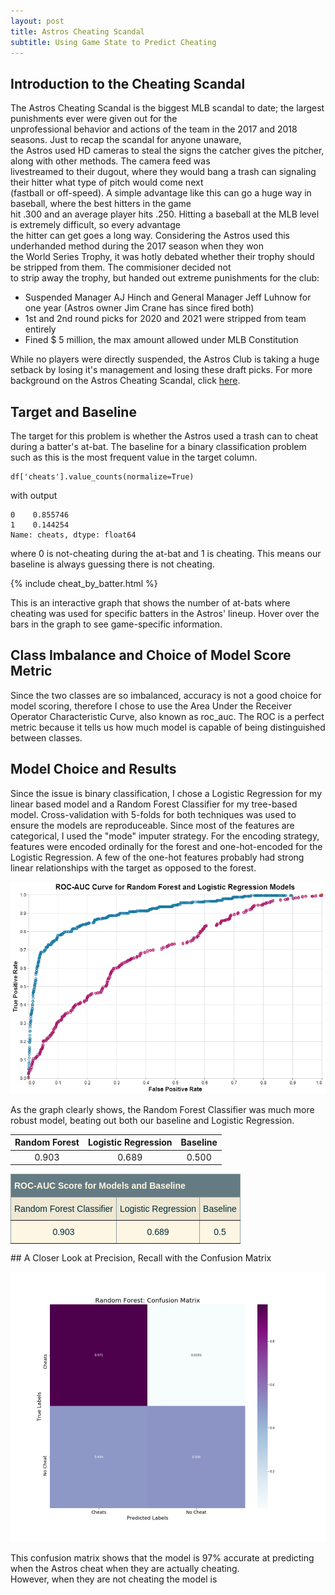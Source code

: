 ```yaml
---
layout: post
title: Astros Cheating Scandal
subtitle: Using Game State to Predict Cheating
---
```


## Introduction to the Cheating Scandal

The Astros Cheating Scandal is the biggest MLB scandal to date; the largest punishments ever were given out for the  
unprofessional behavior and actions of the team in the 2017 and 2018 seasons. Just to recap the scandal for anyone unaware,  
the Astros used HD cameras to steal the signs the catcher gives the pitcher, along with other methods. The camera feed was  
livestreamed to their dugout, where they would bang a trash can signaling their hitter what type of pitch would come next  
(fastball or off-speed). A simple advantage like this can go a huge way in baseball, where the best hitters in the game  
hit .300 and an average player hits .250. Hitting a baseball at the MLB level is extremely difficult, so every advantage  
the hitter can get goes a long way. Considering the Astros used this underhanded method during the 2017 season when they won  
the World Series Trophy, it was hotly debated whether their trophy should be stripped from them. The commisioner decided not  
to strip away the trophy, but handed out extreme punishments for the club: 

-   Suspended Manager AJ Hinch and General Manager Jeff Luhnow for one year (Astros owner Jim Crane has since fired both)
-   1st and 2nd round picks for 2020 and 2021 were stripped from team entirely
-   Fined $ 5 million, the max amount allowed under MLB Constitution

While no players were directly suspended, the Astros Club is taking a huge setback by losing it's management and losing these 
draft picks. For more background on the Astros Cheating Scandal, click [here](https://www.si.com/mlb/2020/01/13/houston-astros-cheating-punishment).

## Target and Baseline

The target for this problem is whether the Astros used a trash can to cheat during a batter's at-bat.
The baseline for a binary classification problem such as this is the most frequent value in the target column.

~~~
df['cheats'].value_counts(normalize=True)
~~~
with output
~~~
0    0.855746
1    0.144254
Name: cheats, dtype: float64
~~~

where 0 is not-cheating during the at-bat and 1 is cheating. This means our baseline is always guessing there is not cheating.

{% include cheat_by_batter.html %}

This is an interactive graph that shows the number of at-bats where cheating was used for specific batters in the Astros' lineup. Hover over the bars in the graph to see game-specific information.

## Class Imbalance and Choice of Model Score Metric

Since the two classes are so imbalanced, accuracy is not a good choice for model scoring, therefore I chose to use the Area Under the Receiver Operator Characteristic Curve, also known as roc_auc. The ROC is a perfect metric because it tells us how much model is capable of being distinguished between classes.

## Model Choice and Results

Since the issue is binary classification, I chose a Logistic Regression for my linear based model and a Random Forest Classifier for my tree-based model. Cross-validation with 5-folds for both techniques was used to ensure the models are reproduceable. Since most of the features are categorical, I used the "mode" imputer strategy. For the encoding strategy, features were encoded ordinally for the forest and one-hot-encoded for the Logistic Regression. A few of the one-hot features probably had strong linear relationships with the target as opposed to the forest.

![ROC_AUC](https://raw.githubusercontent.com/mtoce/Build2-Project/master/roc_auc.png)

As the graph clearly shows, the Random Forest Classifier was much more robust model, beating out both our baseline and Logistic Regression.

  


| Random Forest | Logistic Regression  | Baseline |
|      :-:      |          :-:         |    :-:   |
|     0.903     |         0.689        |  0.500   |

<style type="text/css">
.tg  {border-collapse:collapse;border-color:#93a1a1;border-spacing:0;}
.tg td{background-color:#fdf6e3;border-color:#93a1a1;border-style:solid;border-width:1px;color:#002b36;
  font-family:Arial, sans-serif;font-size:14px;overflow:hidden;padding:10px 5px;word-break:normal;}
.tg th{background-color:#657b83;border-color:#93a1a1;border-style:solid;border-width:1px;color:#fdf6e3;
  font-family:Arial, sans-serif;font-size:14px;font-weight:normal;overflow:hidden;padding:10px 5px;word-break:normal;}
.tg .tg-1wig{font-weight:bold;text-align:left;vertical-align:top}
.tg .tg-ezbu{background-color:#eee8d5;border-color:inherit;text-align:center;vertical-align:top}
.tg .tg-c3ow{border-color:inherit;text-align:center;vertical-align:top}
</style>
<center>
<table class="tg">
  <tr>
    <th class="tg-1wig" colspan="3">ROC-AUC Score for Models and Baseline</th>
  </tr>
  <tr>
    <td class="tg-ezbu">Random Forest Classifier</td>
    <td class="tg-ezbu">Logistic Regression</td>
    <td class="tg-ezbu">Baseline</td>
  </tr>
  <tr>
    <td class="tg-c3ow">0.903</td>
    <td class="tg-c3ow">0.689</td>
    <td class="tg-c3ow">0.5</td>
  </tr>
</table>
</center>
## A Closer Look at Precision, Recall with the Confusion Matrix

![Confusion_Matrix](https://raw.githubusercontent.com/mtoce/Build2-Project/master/cmatrix.png)

This confusion matrix shows that the model is 97% accurate at predicting when the Astros cheat when they are actually cheating.  
However, when they are not cheating the model is 
